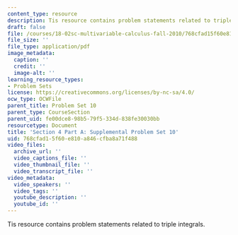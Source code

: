 ```yaml
---
content_type: resource
description: Tis resource contains problem statements related to triple integrals.
draft: false
file: /courses/18-02sc-multivariable-calculus-fall-2010/768cfad15f60e810a846cfba8a71f488_MIT18_02SC_SupProb5.pdf
file_size: ''
file_type: application/pdf
image_metadata:
  caption: ''
  credit: ''
  image-alt: ''
learning_resource_types:
- Problem Sets
license: https://creativecommons.org/licenses/by-nc-sa/4.0/
ocw_type: OCWFile
parent_title: Problem Set 10
parent_type: CourseSection
parent_uid: fe00dce8-98b5-79f5-334d-838fe30030bb
resourcetype: Document
title: 'Section 4 Part A: Supplemental Problem Set 10'
uid: 768cfad1-5f60-e810-a846-cfba8a71f488
video_files:
  archive_url: ''
  video_captions_file: ''
  video_thumbnail_file: ''
  video_transcript_file: ''
video_metadata:
  video_speakers: ''
  video_tags: ''
  youtube_description: ''
  youtube_id: ''
---
```

Tis resource contains problem statements related to triple integrals.